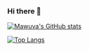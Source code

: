 ### Hi there 👋

[![Mawuva's GitHub stats](https://github-readme-stats.vercel.app/api?username=mawuva&show_icons=true&theme=dark)](https://github.com/mawuva/github-readme-stats)

[![Top Langs](https://github-readme-stats.vercel.app/api/top-langs/?username=mawuva)](https://github.com/mawuva/github-readme-stats)

<!--
**mawuva/mawuva** is a ✨ _special_ ✨ repository because its `README.md` (this file) appears on your GitHub profile.

Here are some ideas to get you started:

- 🔭 I’m currently working on ...
- 🌱 I’m currently learning ...
- 👯 I’m looking to collaborate on ...
- 🤔 I’m looking for help with ...
- 💬 Ask me about ...
- 📫 How to reach me: ...
- 😄 Pronouns: ...
- ⚡ Fun fact: ...
-->
